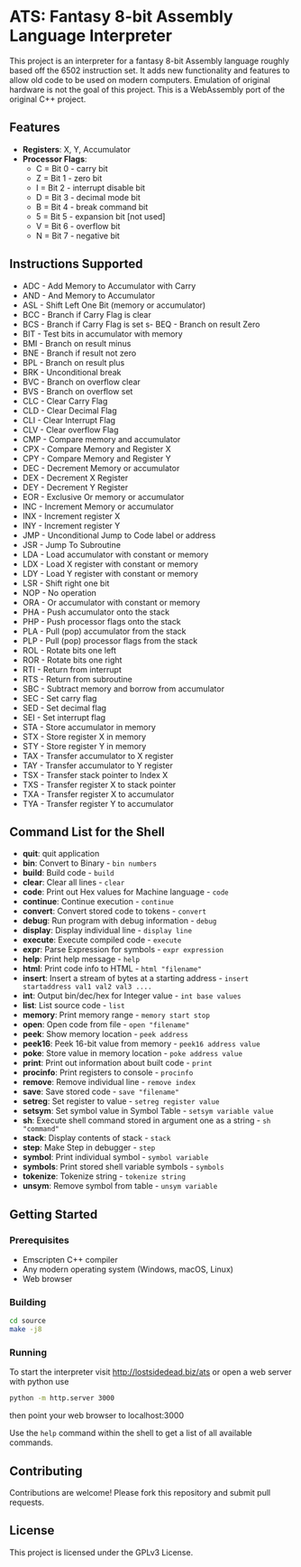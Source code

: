 
# ATS: Fantasy 8-bit Assembly Language Interpreter

This project is an interpreter for a fantasy 8-bit Assembly language roughly based off the 6502 instruction set. It adds new functionality and features to allow old code to be used on modern computers. Emulation of original hardware is not the goal of this project. This is a WebAssembly port of the original C++ project.

## Features

- **Registers**: X, Y, Accumulator
- **Processor Flags**:
  - C = Bit 0 - carry bit
  - Z = Bit 1 - zero bit
  - I = Bit 2 - interrupt disable bit
  - D = Bit 3 - decimal mode bit
  - B = Bit 4 - break command bit
  - 5 = Bit 5 - expansion bit [not used]
  - V = Bit 6 - overflow bit
  - N = Bit 7 - negative bit

## Instructions Supported

- ADC - Add Memory to Accumulator with Carry
- AND - And Memory to Accumulator
- ASL - Shift Left One Bit (memory or accumulator)
- BCC - Branch if Carry Flag is clear
- BCS - Branch if Carry Flag is set
s- BEQ - Branch on result Zero
- BIT - Test bits in accumulator with memory
- BMI - Branch on result minus
- BNE - Branch if result not zero
- BPL - Branch on result plus
- BRK - Unconditional break
- BVC - Branch on overflow clear
- BVS - Branch on overflow set
- CLC - Clear Carry Flag
- CLD - Clear Decimal Flag
- CLI - Clear Interrupt Flag
- CLV - Clear overflow Flag
- CMP - Compare memory and accumulator
- CPX - Compare Memory and Register X
- CPY - Compare Memory and Register Y
- DEC - Decrement Memory or accumulator
- DEX - Decrement X Register
- DEY - Decrement Y Register
- EOR - Exclusive Or memory or accumulator
- INC - Increment Memory or accumulator
- INX - Increment register X
- INY - Increment register Y
- JMP - Unconditional Jump to Code label or address
- JSR - Jump To Subroutine
- LDA - Load accumulator with constant or memory
- LDX - Load X register with constant or memory
- LDY - Load Y register with constant or memory
- LSR - Shift right one bit
- NOP - No operation 
- ORA - Or accumulator with constant or memory
- PHA - Push accumulator onto the stack
- PHP - Push processor flags onto the stack
- PLA - Pull (pop) accumulator from the stack
- PLP - Pull (pop) processor flags from the stack
- ROL - Rotate bits one left
- ROR - Rotate bits one right
- RTI - Return from interrupt
- RTS - Return from subroutine
- SBC - Subtract memory and borrow from accumulator
- SEC - Set carry flag
- SED - Set decimal flag
- SEI - Set interrupt flag
- STA - Store accumulator in memory
- STX - Store register X in memory
- STY - Store register Y in memory
- TAX - Transfer accumulator to X register
- TAY - Transfer accumulator to Y register
- TSX - Transfer stack pointer to Index X
- TXS - Transfer register X to stack pointer
- TXA - Transfer register X to accumulator
- TYA - Transfer register Y to accumulator

## Command List for the Shell

- **quit**: quit application
- **bin**: Convert to Binary - `bin numbers`
- **build**: Build code - `build`
- **clear**: Clear all lines - `clear`
- **code**: Print out Hex values for Machine language - `code`
- **continue**: Continue execution - `continue`
- **convert**: Convert stored code to tokens - `convert`
- **debug**: Run program with debug information - `debug`
- **display**: Display individual line - `display line`
- **execute**: Execute compiled code - `execute`
- **expr**: Parse Expression for symbols - `expr expression`
- **help**: Print help message - `help`
- **html**: Print code info to HTML - `html "filename"`
- **insert**: Insert a stream of bytes at a starting address - `insert startaddress val1 val2 val3 ....`
- **int**: Output bin/dec/hex for Integer value - `int base values`
- **list**: List source code - `list`
- **memory**: Print memory range - `memory start stop`
- **open**: Open code from file - `open "filename"`
- **peek**: Show memory location - `peek address`
- **peek16**: Peek 16-bit value from memory - `peek16 address value`
- **poke**: Store value in memory location - `poke address value`
- **print**: Print out information about built code - `print`
- **procinfo**: Print registers to console - `procinfo`
- **remove**: Remove individual line - `remove index`
- **save**: Save stored code - `save "filename"`
- **setreg**: Set register to value - `setreg register value`
- **setsym**: Set symbol value in Symbol Table - `setsym variable value`
- **sh**: Execute shell command stored in argument one as a string - `sh "command"`
- **stack**: Display contents of stack - `stack`
- **step**: Make Step in debugger - `step`
- **symbol**: Print individual symbol - `symbol variable`
- **symbols**: Print stored shell variable symbols - `symbols`
- **tokenize**: Tokenize string - `tokenize string`
- **unsym**: Remove symbol from table - `unsym variable`

## Getting Started

### Prerequisites

- Emscripten C++ compiler
- Any modern operating system (Windows, macOS, Linux)
- Web browser

### Building

```sh
cd source
make -j8
```

### Running

To start the interpreter visit http://lostsidedead.biz/ats
or open a web server with python use

```sh
python -m http.server 3000
```

then point your web browser to 
localhost:3000

Use the `help` command within the shell to get a list of all available commands.

## Contributing

Contributions are welcome! Please fork this repository and submit pull requests.

## License

This project is licensed under the GPLv3 License.
